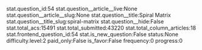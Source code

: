 stat.question_id:54
stat.question__article__live:None
stat.question__article__slug:None
stat.question__title:Spiral Matrix
stat.question__title_slug:spiral-matrix
stat.question__hide:False
stat.total_acs:15491
stat.total_submitted:43220
stat.total_column_articles:18
stat.frontend_question_id:54
stat.is_new_question:False
status:None
difficulty.level:2
paid_only:False
is_favor:False
frequency:0
progress:0
